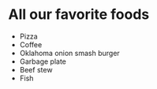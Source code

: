 # All our favorite foods

- Pizza
- Coffee
- Oklahoma onion smash burger
- Garbage plate
- Beef stew
- Fish
